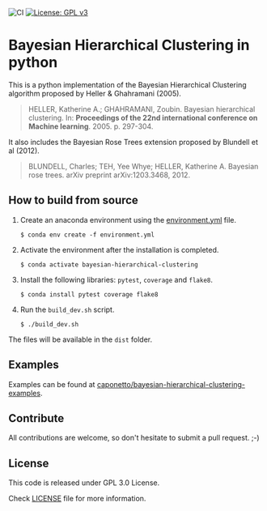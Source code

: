 ![CI](https://github.com/caponetto/bayesian-hierarchical-clustering/workflows/Python%20application/badge.svg)
[![License: GPL v3](https://img.shields.io/badge/License-GPLv3-blue.svg)](https://github.com/caponetto/bayesian-hierarchical-clustering/blob/main/LICENSE)

# Bayesian Hierarchical Clustering in python
This is a python implementation of the Bayesian Hierarchical Clustering algorithm proposed by Heller & Ghahramani (2005).
> HELLER, Katherine A.; GHAHRAMANI, Zoubin. Bayesian hierarchical clustering. In: **Proceedings of the 22nd international conference on Machine learning**. 2005. p. 297-304.

It also includes the Bayesian Rose Trees extension proposed by Blundell et al (2012).
> BLUNDELL, Charles; TEH, Yee Whye; HELLER, Katherine A. Bayesian rose trees. arXiv preprint arXiv:1203.3468, 2012.

## How to build from source
1. Create an anaconda environment using the [environment.yml](environment.yml) file.

    `$ conda env create -f environment.yml`

2. Activate the environment after the installation is completed.

    `$ conda activate bayesian-hierarchical-clustering`

3. Install the following libraries: `pytest`, `coverage` and `flake8`.

    `$ conda install pytest coverage flake8`

4. Run the `build_dev.sh` script.

    `$ ./build_dev.sh`

The files will be available in the `dist` folder.

## Examples

Examples can be found at [caponetto/bayesian-hierarchical-clustering-examples](https://github.com/caponetto/bayesian-hierarchical-clustering-examples).


## Contribute
All contributions are welcome, so don't hesitate to submit a pull request. ;-)

## License
This code is released under GPL 3.0 License.

Check [LICENSE](LICENSE) file for more information.

